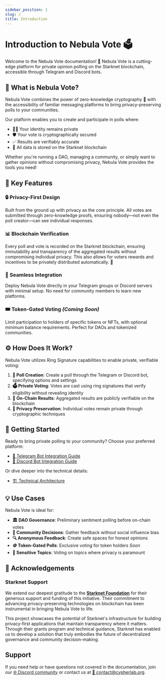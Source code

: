 ```yaml
---
sidebar_position: 1
slug: /
title: Introduction
---
```


# Introduction to Nebula Vote 🗳️

Welcome to the Nebula Vote documentation! 🚀 Nebula Vote is a cutting-edge platform for private opinion polling on the Starknet blockchain, accessible through Telegram and Discord bots.

## 🤔 What is Nebula Vote?

Nebula Vote combines the power of zero-knowledge cryptography 🔐 with the accessibility of familiar messaging platforms to bring privacy-preserving polls to your communities.

Our platform enables you to create and participate in polls where:
- 🕵️‍♀️ Your identity remains private
- 🛡️ Your vote is cryptographically secured
- ✅ Results are verifiably accurate
- 🔗 All data is stored on the Starknet blockchain

Whether you're running a DAO, managing a community, or simply want to gather opinions without compromising privacy, Nebula Vote provides the tools you need!

## 🌟 Key Features

### 🔒 Privacy-First Design
Built from the ground up with privacy as the core principle. All votes are submitted through zero-knowledge proofs, ensuring nobody—not even the poll creator—can see individual responses.

### 📊 Blockchain Verification
Every poll and vote is recorded on the Starknet blockchain, ensuring immutability and transparency of the aggregated results without compromising individual privacy.
This also allows for voters rewards and incentives to be privately distributed automatically. 💸

### 🔌 Seamless Integration
Deploy Nebula Vote directly in your Telegram groups or Discord servers with minimal setup. No need for community members to learn new platforms.

### 🎟️ Token-Gated Voting _(Coming Soon)_
Limit participation to holders of specific tokens or NFTs, with optional minimum balance requirements. Perfect for DAOs and tokenized communities.

## ⚙️ How Does It Work?

Nebula Vote utilizes Ring Signature capabilities to enable private, verifiable voting:

1. **🎯 Poll Creation**: Create a poll through the Telegram or Discord bot, specifying options and settings
2. **🗳️ Private Voting**: Votes are cast using ring signatures that verify eligibility without revealing identity
3. **📝 On-Chain Results**: Aggregated results are publicly verifiable on the blockchain
4. **🔐 Privacy Preservation**: Individual votes remain private through cryptographic techniques

## 🚀 Getting Started

Ready to bring private polling to your community? Choose your preferred platform:

- [📱 Telegram Bot Integration Guide](/docs/telegram-bot)
- [💬 Discord Bot Integration Guide](/docs/discord-bot)

Or dive deeper into the technical details:

- [🏗️ Technical Architecture](/docs/architecture)

## 💡 Use Cases

Nebula Vote is ideal for:

- **🏛️ DAO Governance**: Preliminary sentiment polling before on-chain votes
- **👥 Community Decisions**: Gather feedback without social influence bias
- **🔍 Anonymous Feedback**: Create safe spaces for honest opinions
- **🪙 Token-Gated Polls**: Exclusive voting for token holders _Soon_
- **🤫 Sensitive Topics**: Voting on topics where privacy is paramount

## 🙏 Acknowledgements

### Starknet Support
We extend our deepest gratitude to the [**Starknet Foundation**](https://www.starknet.org/) for their generous support and funding of this initiative. Their commitment to advancing privacy-preserving technologies on blockchain has been instrumental in bringing Nebula Vote to life. 

This project showcases the potential of Starknet's infrastructure for building privacy-first applications that maintain transparency where it matters. Through their grants program and technical guidance, Starknet has enabled us to develop a solution that truly embodies the future of decentralized governance and community decision-making.

## Support
If you need help or have questions not covered in the documentation, join our [🌐 Discord community](https://discord.gg/YpYquYTXsf) or contact us at [📧 contact@cypherlab.org](mailto:contact@cypherlab.org).